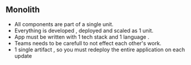 

## Monolith 
- All components are part of a single unit.
- Everything is  developed , deployed and scaled as 1 unit.
- App must be written with 1 tech stack and 1 language .
- Teams needs to be carefull to not effect each other's work.
- 1 single artifact , so you must redeploy  the entire application on each update

